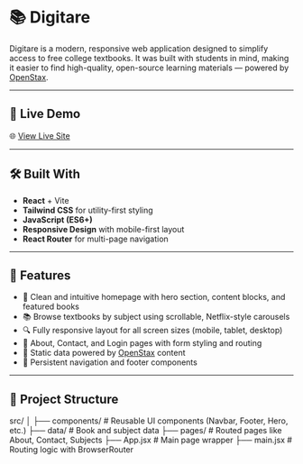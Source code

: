 # 📚 Digitare

Digitare is a modern, responsive web application designed to simplify access to free college textbooks. It was built with students in mind, making it easier to find high-quality, open-source learning materials — powered by [OpenStax](https://openstax.org).

---

## 🚀 Live Demo

🌐 [View Live Site](https://digitare-home.vercel.app/)

---

## 🛠 Built With

- **React** + Vite
- **Tailwind CSS** for utility-first styling
- **JavaScript (ES6+)**
- **Responsive Design** with mobile-first layout
- **React Router** for multi-page navigation

---

## 🔑 Features

- 🎯 Clean and intuitive homepage with hero section, content blocks, and featured books
- 📚 Browse textbooks by subject using scrollable, Netflix-style carousels
- 🔍 Fully responsive layout for all screen sizes (mobile, tablet, desktop)
- 📄 About, Contact, and Login pages with form styling and routing
- 🔗 Static data powered by [OpenStax](https://openstax.org) content
- 🧭 Persistent navigation and footer components

---

## 📁 Project Structure

src/
│
├── components/ # Reusable UI components (Navbar, Footer, Hero, etc.)
├── data/ # Book and subject data
├── pages/ # Routed pages like About, Contact, Subjects
├── App.jsx # Main page wrapper
├── main.jsx # Routing logic with BrowserRouter


